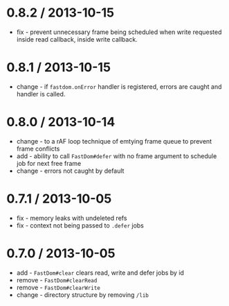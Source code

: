
0.8.2 / 2013-10-15
==================

  * fix - prevent unnecessary frame being scheduled when write requested inside read callback, inside write callback.

0.8.1 / 2013-10-15
==================

  * change - if `fastdom.onError` handler is registered, errors are caught and handler is called.

0.8.0 / 2013-10-14
==================

  * change - to a rAF loop technique of emtying frame queue to prevent frame conflicts
  * add - ability to call `FastDom#defer` with no frame argument to schedule job for next free frame
  * change - errors not caught by default

0.7.1 / 2013-10-05
==================

  * fix - memory leaks with undeleted refs
  * fix - context not being passed to `.defer` jobs

0.7.0 / 2013-10-05
==================

  * add - `FastDom#clear` clears read, write and defer jobs by id
  * remove - `FastDom#clearRead`
  * remove - `FastDom#clearWrite`
  * change - directory structure by removing `/lib`
